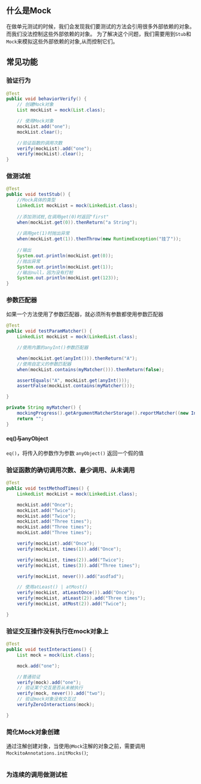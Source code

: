 ## 什么是Mock
在做单元测试的时候，我们会发现我们要测试的方法会引用很多外部依赖的对象。 而我们没法控制这些外部依赖的对象。  为了解决这个问题，我们需要用到`Stub`和`Mock`来模拟这些外部依赖的对象,从而控制它们。

## 常见功能

### 验证行为

```java
@Test
public void behaviorVerify() {
    // 创建Mock对象
    List mockList = mock(List.class);

    // 使用Mock对象
    mockList.add("one");
    mockList.clear();

    //验证函数的调用次数
    verify(mockList).add("one");
    verify(mockList).clear();
}
```

### 做测试桩

```java
@Test
public void testStub() {
    //Mock具体的类型
    LinkedList mockList = mock(LinkedList.class);
    
    //添加测试桩,在调用get(0)时返回"first"
    when(mockList.get(0)).thenReturn("a String");
    
    //调用get(1)时抛出异常
    when(mockList.get(1)).thenThrow(new RuntimeException("挂了"));
    
    //输出
    System.out.println(mockList.get(0));
    //抛出异常
    System.out.println(mockList.get(1));
    //输出null，因为没有打桩
    System.out.println(mockList.get(123));
}
```

### 参数匹配器

如果一个方法使用了参数匹配器，就必须所有参数都使用参数匹配器


```java
@Test
public void testParamMatcher() {
    LinkedList mockList = mock(LinkedList.class);

    //使用内置的anyInt()参数匹配器

    when(mockList.get(anyInt())).thenReturn("A");
    //使用自定义的参数匹配器
    when(mockList.contains(myMatcher())).thenReturn(false);

    assertEquals("A", mockList.get(anyInt()));
    assertFalse(mockList.contains(myMatcher()));

}

private String myMatcher() {
    mockingProgress().getArgumentMatcherStorage().reportMatcher((new InstanceOf(String.class, "<aaaaa>")));
    return "";
}
```

#### eq()与anyObject
`eq()`，将传入的参数作为参数
`anyObject()` 返回一个假的值

### 验证函数的确切调用次数、最少调用、从未调用

```java
@Test
public void testMethodTimes() {
    LinkedList mockList = mock(LinkedList.class);

    mockList.add("Once");
    mockList.add("Twice");
    mockList.add("Twice");
    mockList.add("Three times");
    mockList.add("Three times");
    mockList.add("Three times");

    verify(mockList).add("Once");
    verify(mockList, times(1)).add("Once");

    verify(mockList, times(2)).add("Twice");
    verify(mockList, times(3)).add("Three times");

    verify(mockList, never()).add("asdfad");

    // 使用atLeast() | atMost()
    verify(mockList, atLeastOnce()).add("Once");
    verify(mockList, atLeast(2)).add("Three times");
    verify(mockList, atMost(2)).add("Twice");

}
```

### 验证交互操作没有执行在mock对象上

```java
@Test
public void testInteractions() {
    List mock = mock(List.class);

    mock.add("one");

    //普通验证
    verify(mock).add("one");
    // 验证某个交互是否从未被执行
    verify(mock, never()).add("two");
    // 验证mock对象没有交互过
    verifyZeroInteractions(mock);

}
```

### 简化Mock对象创建
通过注解创建对象，当使用`@Mock`注解的对象之前，需要调用`MockitoAnnotations.initMocks()`;

```java

```

### 为连续的调用做测试桩
